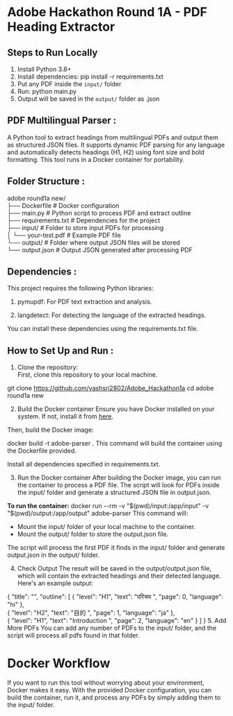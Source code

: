 # Adobe Hackathon Round 1A - PDF Heading Extractor

## Steps to Run Locally

1. Install Python 3.8+
2. Install dependencies:
   pip install -r requirements.txt
3. Put any PDF inside the `input/` folder
4. Run:
   python main.py
5. Output will be saved in the `output/` folder as .json



## PDF Multilingual Parser :

A Python tool to extract headings from multilingual PDFs and output them as structured JSON files. It supports dynamic PDF parsing for any language and automatically detects headings (H1, H2) using font size and bold formatting. This tool runs in a Docker container for portability.

## Folder Structure :

adobe round1a new/<br/>
├── Dockerfile               # Docker configuration<br/>
├── main.py                  # Python script to process PDF and extract outline<br/>
├── requirements.txt         # Dependencies for the project<br/>
├── input/                   # Folder to store input PDFs for processing<br/>
│   └── your-test.pdf        # Example PDF file<br/>
└── output/                  # Folder where output JSON files will be stored<br/>
    └── output.json          # Output JSON generated after processing PDF<br/>

## Dependencies :
This project requires the following Python libraries:

1. pymupdf: For PDF text extraction and analysis.

2. langdetect: For detecting the language of the extracted headings.

You can install these dependencies using the requirements.txt file.

## How to Set Up and Run :

1. Clone the repository:<br/>
First, clone this repository to your local machine.

git clone https://github.com/yashsri2802/Adobe_Hackathon1a
cd adobe round1a new<br/>

2. Build the Docker container
Ensure you have Docker installed on your system. If not, install it from [here](https://www.docker.com/products/docker-desktop/).

Then, build the Docker image:

docker build -t adobe-parser .
This command will build the container using the Dockerfile provided.

Install all dependencies specified in requirements.txt.

3. Run the Docker container
After building the Docker image, you can run the container to process a PDF file. The script will look for PDFs inside the input/ folder and generate a structured JSON file in output.json.

**To run the container:**
docker run --rm -v "$(pwd)/input:/app/input" -v "$(pwd)/output:/app/output" adobe-parser
This command will:

- Mount the input/ folder of your local machine to the container.
- Mount the output/ folder to store the output.json file.

The script will process the first PDF it finds in the input/ folder and generate output.json in the output/ folder.

4. Check Output
The result will be saved in the output/output.json file, which will contain the extracted headings and their detected language. Here's an example output:

{
    "title": "",
    "outline": [
        {
            "level": "H1",
            "text": "परिचय ",
            "page": 0,
            "language": "hi"
        },<br/>
        {
            "level": "H2",
            "text": "目的 ",
            "page": 1,
            "language": "ja"
        },<br/>
        {
            "level": "H1",
            "text": "Introduction ",
            "page": 2,
            "language": "en"
        }
    ]
}
5. Add More PDFs
You can add any number of PDFs to the input/ folder, and the script will process all pdfs found in that folder.

# Docker Workflow<br/>
If you want to run this tool without worrying about your environment, Docker makes it easy. With the provided Docker configuration, you can build the container, run it, and process any PDFs by simply adding them to the input/ folder.
